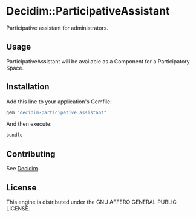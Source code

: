 # Decidim::ParticipativeAssistant

Participative assistant for administrators.

## Usage

ParticipativeAssistant will be available as a Component for a Participatory
Space.

## Installation

Add this line to your application's Gemfile:

```ruby
gem "decidim-participative_assistant"
```

And then execute:

```bash
bundle
```

## Contributing

See [Decidim](https://github.com/decidim/decidim).

## License

This engine is distributed under the GNU AFFERO GENERAL PUBLIC LICENSE.
